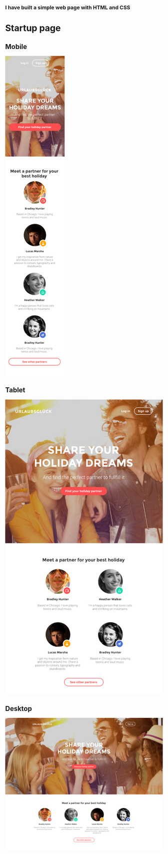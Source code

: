 ### I have built a simple web page with HTML and CSS
<h1>Startup page</h1>
<h2>Mobile</h2>
<img src="img/task/mobile.jpg">
<h2>Tablet</h2>
<img src="img/task/tablet.jpg">
<h2>Desktop</h2>
<img src="img/task/desktop.jpg">
